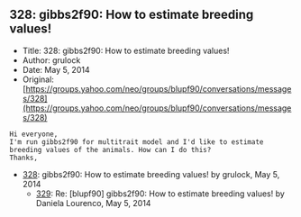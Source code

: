 ## 328: gibbs2f90: How to estimate breeding values!

- Title: 328: gibbs2f90: How to estimate breeding values!
- Author: grulock
- Date: May 5, 2014
- Original: [https://groups.yahoo.com/neo/groups/blupf90/conversations/messages/328](https://groups.yahoo.com/neo/groups/blupf90/conversations/messages/328)

```
Hi everyone,
I'm run gibbs2f90 for multitrait model and I'd like to estimate breeding values of the animals. How can I do this?
Thanks, 
```

- [328](0328.md): gibbs2f90: How to estimate breeding values! by grulock, May 5, 2014
    - [329](0329.md): Re: [blupf90] gibbs2f90: How to estimate breeding values! by Daniela Lourenco, May 5, 2014
